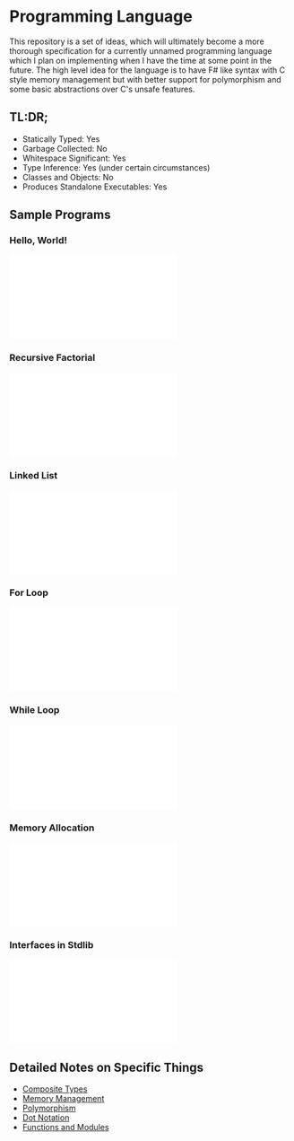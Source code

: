 # Programming Language

This repository is a set of ideas, which will ultimately become a more thorough specification for a currently unnamed programming language which I plan on implementing when I have the time at some point in the future. The high level idea for the language is to have F# like syntax with C style memory management but with better support for polymorphism and some basic abstractions over C's unsafe features.

## TL:DR;

- Statically Typed: Yes
- Garbage Collected: No
- Whitespace Significant: Yes
- Type Inference: Yes (under certain circumstances)
- Classes and Objects: No
- Produces Standalone Executables: Yes

## Sample Programs

### Hello, World!

![hello-world](samples/hello-world.txt)

### Recursive Factorial

![recursive-factorial](samples/recursive-factorial.txt)

### Linked List

![linked-list](samples/linked-list.md)

### For Loop

![for-loop](samples/for-loop.md)

### While Loop

![while-loop](samples/while-loop.md)

### Memory Allocation

![memory-allocation](samples/memory-allocation.txt)

### Interfaces in Stdlib

![interfaces-in-stdlib](samples/interfaces-in-stdlib.txt)

## Detailed Notes on Specific Things

- [Composite Types](details/composite-types.md)
- [Memory Management](details/memory-management.md)
- [Polymorphism](details/polymorphism.md)
- [Dot Notation](details/dot-notation.md)
- [Functions and Modules](details/functions-and-modules.md)
